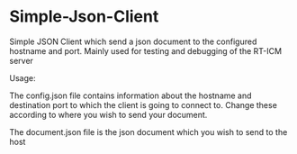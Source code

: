 # Simple-Json-Client
Simple JSON Client which send a json document to the configured hostname and port. Mainly used for testing and debugging of the RT-ICM server

Usage: 

The config.json file contains information about the hostname and destination port to which the client is going to connect to. Change these according to where you wish to send your document. 

The document.json file is the json document which you wish to send to the host
